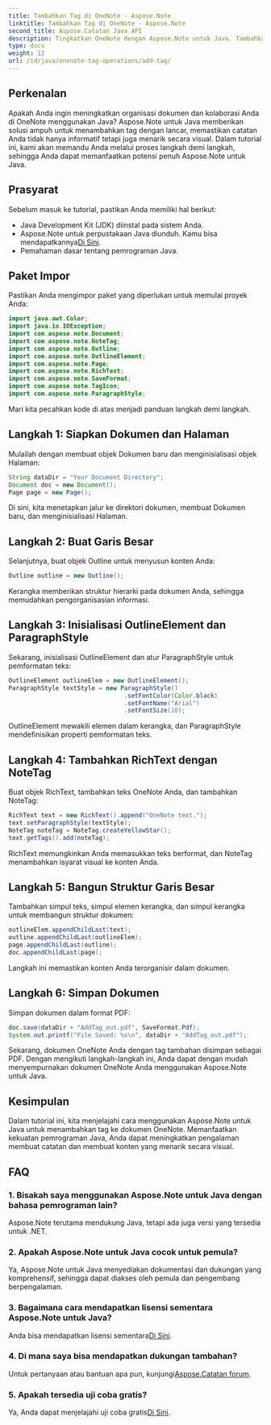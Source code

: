 ```yaml
---
title: Tambahkan Tag di OneNote - Aspose.Note
linktitle: Tambahkan Tag di OneNote - Aspose.Note
second_title: Aspose.Catatan Java API
description: Tingkatkan OneNote dengan Aspose.Note untuk Java. Tambahkan tag dengan mudah menggunakan panduan langkah demi langkah kami. Tingkatkan organisasi dan kolaborasi sekarang!
type: docs
weight: 12
url: /id/java/onenote-tag-operations/add-tag/
---
```

## Perkenalan
Apakah Anda ingin meningkatkan organisasi dokumen dan kolaborasi Anda di OneNote menggunakan Java? Aspose.Note untuk Java memberikan solusi ampuh untuk menambahkan tag dengan lancar, memastikan catatan Anda tidak hanya informatif tetapi juga menarik secara visual. Dalam tutorial ini, kami akan memandu Anda melalui proses langkah demi langkah, sehingga Anda dapat memanfaatkan potensi penuh Aspose.Note untuk Java.
## Prasyarat
Sebelum masuk ke tutorial, pastikan Anda memiliki hal berikut:
- Java Development Kit (JDK) diinstal pada sistem Anda.
-  Aspose.Note untuk perpustakaan Java diunduh. Kamu bisa mendapatkannya[Di Sini](https://releases.aspose.com/note/java/).
- Pemahaman dasar tentang pemrograman Java.
## Paket Impor
Pastikan Anda mengimpor paket yang diperlukan untuk memulai proyek Anda:
```java
import java.awt.Color;
import java.io.IOException;
import com.aspose.note.Document;
import com.aspose.note.NoteTag;
import com.aspose.note.Outline;
import com.aspose.note.OutlineElement;
import com.aspose.note.Page;
import com.aspose.note.RichText;
import com.aspose.note.SaveFormat;
import com.aspose.note.TagIcon;
import com.aspose.note.ParagraphStyle;
```
Mari kita pecahkan kode di atas menjadi panduan langkah demi langkah.
## Langkah 1: Siapkan Dokumen dan Halaman
Mulailah dengan membuat objek Dokumen baru dan menginisialisasi objek Halaman:
```java
String dataDir = "Your Document Directory";
Document doc = new Document();
Page page = new Page();
```
Di sini, kita menetapkan jalur ke direktori dokumen, membuat Dokumen baru, dan menginisialisasi Halaman.
## Langkah 2: Buat Garis Besar
Selanjutnya, buat objek Outline untuk menyusun konten Anda:
```java
Outline outline = new Outline();
```
Kerangka memberikan struktur hierarki pada dokumen Anda, sehingga memudahkan pengorganisasian informasi.
## Langkah 3: Inisialisasi OutlineElement dan ParagraphStyle
Sekarang, inisialisasi OutlineElement dan atur ParagraphStyle untuk pemformatan teks:
```java
OutlineElement outlineElem = new OutlineElement();
ParagraphStyle textStyle = new ParagraphStyle()
                                .setFontColor(Color.black)
                                .setFontName("Arial")
                                .setFontSize(10);
```
OutlineElement mewakili elemen dalam kerangka, dan ParagraphStyle mendefinisikan properti pemformatan teks.
## Langkah 4: Tambahkan RichText dengan NoteTag
Buat objek RichText, tambahkan teks OneNote Anda, dan tambahkan NoteTag:
```java
RichText text = new RichText().append("OneNote text.");
text.setParagraphStyle(textStyle);
NoteTag noteTag = NoteTag.createYellowStar();
text.getTags().add(noteTag);
```
RichText memungkinkan Anda memasukkan teks berformat, dan NoteTag menambahkan isyarat visual ke konten Anda.
## Langkah 5: Bangun Struktur Garis Besar
Tambahkan simpul teks, simpul elemen kerangka, dan simpul kerangka untuk membangun struktur dokumen:
```java
outlineElem.appendChildLast(text);
outline.appendChildLast(outlineElem);
page.appendChildLast(outline);
doc.appendChildLast(page);
```
Langkah ini memastikan konten Anda terorganisir dalam dokumen.
## Langkah 6: Simpan Dokumen
Simpan dokumen dalam format PDF:
```java
doc.save(dataDir + "AddTag_out.pdf", SaveFormat.Pdf);
System.out.printf("File Saved: %s\n", dataDir + "AddTag_out.pdf");
```
Sekarang, dokumen OneNote Anda dengan tag tambahan disimpan sebagai PDF.
Dengan mengikuti langkah-langkah ini, Anda dapat dengan mudah menyempurnakan dokumen OneNote Anda menggunakan Aspose.Note untuk Java.
## Kesimpulan
Dalam tutorial ini, kita menjelajahi cara menggunakan Aspose.Note untuk Java untuk menambahkan tag ke dokumen OneNote. Memanfaatkan kekuatan pemrograman Java, Anda dapat meningkatkan pengalaman membuat catatan dan membuat konten yang menarik secara visual.
## FAQ
### 1. Bisakah saya menggunakan Aspose.Note untuk Java dengan bahasa pemrograman lain?
Aspose.Note terutama mendukung Java, tetapi ada juga versi yang tersedia untuk .NET.
### 2. Apakah Aspose.Note untuk Java cocok untuk pemula?
Ya, Aspose.Note untuk Java menyediakan dokumentasi dan dukungan yang komprehensif, sehingga dapat diakses oleh pemula dan pengembang berpengalaman.
### 3. Bagaimana cara mendapatkan lisensi sementara Aspose.Note untuk Java?
 Anda bisa mendapatkan lisensi sementara[Di Sini](https://purchase.aspose.com/temporary-license/).
### 4. Di mana saya bisa mendapatkan dukungan tambahan?
 Untuk pertanyaan atau bantuan apa pun, kunjungi[Aspose.Catatan forum](https://forum.aspose.com/c/note/28).
### 5. Apakah tersedia uji coba gratis?
 Ya, Anda dapat menjelajahi uji coba gratis[Di Sini](https://releases.aspose.com/).